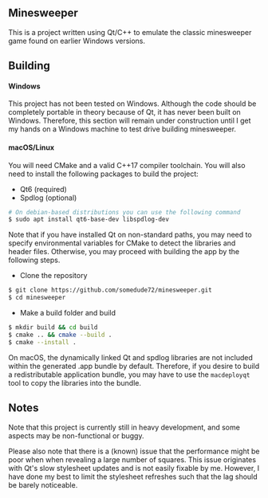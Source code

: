 ## Minesweeper

This is a project written using Qt/C++ to emulate the classic minesweeper game found on
earlier Windows versions. 

## Building

#### Windows

This project has not been tested on Windows. Although the code should be completely
portable in theory because of Qt, it has never been built on Windows. Therefore, this
section will remain under construction until I get my hands on a Windows machine to test
drive building minesweeper.

#### macOS/Linux

You will need CMake and a valid C++17 compiler toolchain. You will also need to install
the following packages to build the project:

 + Qt6 (required)
 + Spdlog (optional)

```bash
# On debian-based distributions you can use the following command
$ sudo apt install qt6-base-dev libspdlog-dev
```

Note that if you have installed Qt on non-standard paths, you may need to specify
environmental variables for CMake to detect the libraries and header files. Otherwise, you
may proceed with building the app by the following steps. 

 + Clone the repository
```bash
$ git clone https://github.com/somedude72/minesweeper.git
$ cd minesweeper
```
 + Make a build folder and build

```bash
$ mkdir build && cd build
$ cmake .. && cmake --build . 
$ cmake --install .
```

On macOS, the dynamically linked Qt and spdlog libraries are not included within the
generated .app bundle by default. Therefore, if you desire to build a redistributable
application bundle, you may have to use the `macdeployqt` tool to copy the libraries into
the bundle. 

## Notes

Note that this project is currently still in heavy development, and some aspects may be
non-functional or buggy. 

Please also note that there is a (known) issue that the performance might be poor when
when revealing a large number of squares. This issue originates with Qt's slow stylesheet
updates and is not easily fixable by me. However, I have done my best to limit the
stylesheet refreshes such that the lag should be barely noticeable. 